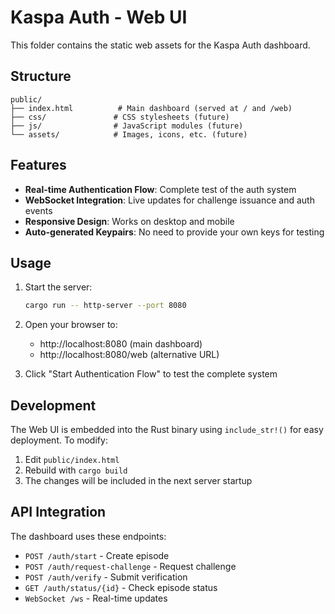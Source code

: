 # Kaspa Auth - Web UI

This folder contains the static web assets for the Kaspa Auth dashboard.

## Structure

```
public/
├── index.html          # Main dashboard (served at / and /web)
├── css/               # CSS stylesheets (future)
├── js/                # JavaScript modules (future)
└── assets/            # Images, icons, etc. (future)
```

## Features

- **Real-time Authentication Flow**: Complete test of the auth system
- **WebSocket Integration**: Live updates for challenge issuance and auth events
- **Responsive Design**: Works on desktop and mobile
- **Auto-generated Keypairs**: No need to provide your own keys for testing

## Usage

1. Start the server:
   ```bash
   cargo run -- http-server --port 8080
   ```

2. Open your browser to:
   - http://localhost:8080 (main dashboard)
   - http://localhost:8080/web (alternative URL)

3. Click "Start Authentication Flow" to test the complete system

## Development

The Web UI is embedded into the Rust binary using `include_str!()` for easy deployment. To modify:

1. Edit `public/index.html`
2. Rebuild with `cargo build`
3. The changes will be included in the next server startup

## API Integration

The dashboard uses these endpoints:
- `POST /auth/start` - Create episode
- `POST /auth/request-challenge` - Request challenge
- `POST /auth/verify` - Submit verification
- `GET /auth/status/{id}` - Check episode status
- `WebSocket /ws` - Real-time updates